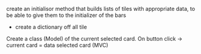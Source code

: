 create an initialisor method that builds lists of tiles with appropriate data, 
to be able to give them to the initializer of the bars

- create a dictionary off all tile 

Create a class (Model) of the current selected card. On button click -> current card = data selected card (MVC)